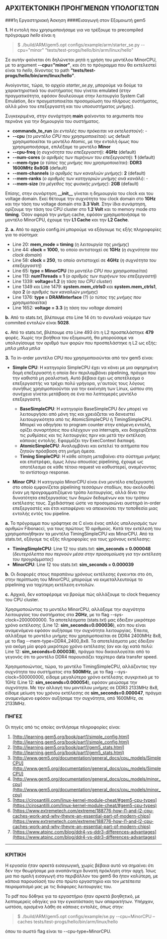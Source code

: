 ## ΑΡΧΙΤΕΚΤΟΝΙΚΗ ΠΡΟΗΓΜΕΝΩΝ ΥΠΟΛΟΓΙΣΤΩΝ

###1η Εργαστηριακή Άσκηση
####Εισαγωγή στον Εξομοιωτή gem5

**1.** Η εντολή που χρησιμοποιήσαμε για να τρέξουμε το precompiled πρόγραμμα _hello_ είναι η 

>$ ./build/ARM/gem5.opt configs/example/arm/starter_se.py --cpu="minor" "tests/test-progs/hello/bin/arm/linux/hello"

Σε αυτήν φαίνεται ότι δηλώνεται ρητά η χρήση του μοντέλου MinorCPU, με το argument **--cpu="minor"**, και ότι το πρόγραμμα που θα εκτελεστεί είναι το _hello_, δίνοντας το path **"tests/test-progs/hello/bin/arm/linux/hello"**.

Ανοίγοντας, τώρα, το αρχείο *starter_se.py*, μπορούμε να δούμε τα χαρακτηριστικά του συστήματος που γίνεται emulated (στην πραγματικότητα, εφόσον δουλεύουμε στην λειτουργία System Call Emulation, δεν πραγματοποιείται προσομοίωση του πλήρους συστήματος, αλλά μόνο του επεξεργαστή και του υποσυστήματος μνήμης). 

Συγκεκριμένα, στην συνάρτηση **main** φαίνονται τα arguments που περνάνε για την δημιουργία του συστήματος.

* **commands\_to\_run** (_οι εντολές που πρόκειται να εκτελεστούν_): - 
* **--cpu** (_το μοντέλο CPU που χρησιμοποιείται_): ως default χρησιμοποιείται το μοντέλο Atomic, με την εντολή όμως που χρησιμοποιήσαμε, επιλέξαμε το μοντέλο **Minor**
* **--cpu-freq** (_η συχνότητα του επεξεργαστή_): **4GHz** (default) 
* **--num-cores** (_ο αριθμός των πυρήνων του επεξεργαστή_): **1** (default)
* **--mem-type** (_ο τύπος της μνήμης που χρησιμοποιείται_): **DDR3 1600MHz 8x8GB** (default)
* **--mem-channels** (_ο αριθμός των καναλιών μνήμης_): **2** (default)
* **--mem-ranks** (_ο αριθμός των κατηγοριών μνήμης ανά κανάλι_): -
* **--mem-size** (_το μέγεθος της φυσικής μνήμης_): **2GB** (default)  

Επίσης, στην συνάρτηση **\_\_init__** γίνεται η δημιουργία του clock και του voltage domain. Εκεί θέτουμε την συχνότητα του clock domain στο **1GHz** και την τάση του voltage domain στα **3.3 Volt**.  Στην ίδια συνάρτηση, ορίζουμε την τάση του CPU cluster στο **1.2 Volt** και το memory mode στο **timing**.
Όσον αφορά την μνήμη cache, εφόσον χρησιμοποιήσαμε το μοντέλο MinorCPU, έχουμε την **L1 Cache** και την **L2 Cache**. 

**2.** **a.** Από το αρχείο config.ini μπορούμε να εξάγουμε τις εξής πληροφορίες για το σύστημα:  

* Line 20: **mem_mode = timing** (_η λειτουργία της μνήμης_)
* Line 44: **clock = 1000**, το οποίο αντιστοιχεί σε **1GHz** (_η συχνότητα του clock domain_)
* Line 58: **clock = 250**, το οποίο αντιστοιχεί σε **4GHz** (_η συχνότητα του επεξεργαστή_)
* Line 65:  **type = MinorCPU** (_το μοντέλο CPU που χρησιμοποιείται_)
* Line 113: **numThreads = 1** (_ο αριθμός των πυρήνων του επεξεργαστή_)
* Line 1339: **voltage=1.2** (_η τάση του CPU cluster_)
* Line 1349 και Line 1479:  **system.mem\_ctrls0** και **system.mem\_ctrls1**, άρα **2** (_ο αριθμός των καναλιών μνήμης_) 
* Line 1376: **type = DRAMInterface** (?) (_ο τύπος της μνήμης που χρησιμοποιείται_)
* Line 1652: **voltage = 3.3** (_η τάση του voltage domain_)

**b.** Από το stats.txt, βλέπουμε στο Line 14 ότι το συνολικό νούμερο των commited εντολών είναι **5028**.  

**c.** Από το stats.txt, βλέπουμε στο Line 493 ότι η L2 προσπελάστηκε **479** φορές. Χωρίς την βοήθεια του εξομοιωτή, θα μπορούσαμε να υπολογίσουμε τον αριθμό των φορών που προσπελάστηκε η L2 ως εξής: _μπλα μπλα μπλα_

**3.** Τα in-order μοντέλα CPU που χρησιμοποιούνται από τον gem5 είναι:

* **Simple CPU**: Η κατηγορία SimpleCPU έχει να κάνει με μια αφηρημένη δομή επεξεργαστή η οποία δεν περιλαμβάνει pipelining, πράγμα που την καθιστά μη ρεαλιστική. Αυτό βέβαια έχει ως αποτέλεσμα ο επεξεργαστής να τρέχει πολύ γρήγορα, γι'αυτούς τους λόγους συνήθως χρησιμοποιούνται για την εκκίνηση των Linux, ώσπου στη συνέχεια γίνεται μετάβαση σε ένα πιο λεπτομερές μοντέλο επεξεργαστή.  
	* **BaseSimpleCPU**: Η κατηγορία BaseSimpleCPU δεν μπορεί να λειτουργήσει από μόνη της και χρειάζεται να δανειστεί λειτουργικότητα από τις AtomicSimpleCPU ή TimingSimpleCPU. Μπορεί να οδηγήσει το program counter στην επόμενη εντολή, ορίζει συναρτήσεις που ελέγχουν για interrupts, και διαχειρίζεται τις ρυθμίσεις και τις λειτουργίες πριν και μετά την εκτέλεση κάποιας εντολής. Εφαρμόζει την ExecContext διεπαφή.
	* **AtomicSimpleCPU**: Αναλαμβάνει και εκτελεί τα αιτήματα που ζητούν πρόσβαση στη μνήμη άμεσα.
	* **Timing SimpleCPU**: Η κάθε αίτηση μεταβαίνει στο σύστημα μνήμης και επιστρέφει, όμως λόγω απουσίας pipelining, έχουμε ως αποτέλεσμα σε κάθε τέτοιο request να καθυστερεί, αναμένοντας το αντίστοιχο response.

* **Minor CPU**:  Η κατηγορία MinorCPU είναι ένα μοντέλο επεξεργαστή στο οποίο εμφανίζεται pipelining τεσσάρων σταδίων, που ακολουθεί έναν μη προγραμματιζόμενο τρόπο λειτουργίας, αλλά δίνει την δυνατότητα επεξεργασίας των δομών δεδομένων και του τρόπου εκτέλεσης τους. Σχεδιάστηκε ώστε να προσομοιώνει αυστηρά in-order επεξεργαστές και έτσι καταφέρνει να απεικονίσει την τοποθεσία μιας εντολής εντός του pipeline.

**a.** Το πρόγραμμα που γράφτηκε σε C είναι ένας απλός υπολογισμός των αριθμών Fibonacci, για τους πρώτους 10 αριθμούς. Κατά την εκτέλεσή του χρησιμοποιήθηκαν τα μοντέλα TimingSimpleCPU και MinorCPU. Από τα stats.txt, εξάγαμε τις εξής πληροφορίες για τους χρόνους εκτέλεσης:

* **TimingSimpleCPU**: Line 12 του stats.txt: **sim\_seconds = 0.000048** (_δευτερόλεπτα που περνούν μέσα στην προσομοίωση για την εκτέλεση του προγράμματος_) 
* **MinorCPU**: Line 12 του stats.txt: **sim\_seconds = 0.000039**

**b.** Οι διαφορές στους παραπάνω χρόνους εκτέλεσης έγκεινται στο ότι, στην περίπτωση του MinorCPU, μπορούμε να εκμεταλλευτούμε το pipelining για ταχύτερη εκτέλεση εντολών.

**c.** Αρχικά, δεν καταφέραμε να βρούμε πώς αλλάζουμε το clock frequency του CPU cluster.  

Χρησιμοποιώντας το μοντέλο MinorCPU, αλλάξαμε την συχνότητα λειτουργίας του συστήματος στα **2GHz**, με το flag --sys-clock=2000000000. Τα αποτελέσματα (stats.txt) μας έδειξαν μικρότερο χρόνο εκτέλεσης (Line 12: **sim\_seconds=0.000036**), κάτι που είναι αναμενόμενο εφόσον αυξήσαμε την συχνότητα λειτουργίας. Έπειτα, αλλάξαμε το μοντέλο μνήμης που χρησιμοποιείται σε DDR4 2400MHz 8x8, με το flag --mem-type=DDR4_2400_8x8. Τα αποτελέσματα μας έδειξαν για ακόμη μία φορά μικρότερο χρόνο εκτέλεσης (αν και όχι κατά πολύ: Line 12: **sim\_seconds=0.000038**), πράγμα που δικαιολογείται από το γεγονός ότι το μοντέλο DDR4 παρουσιάζει ταχύτερο data transfer speed.

Χρησιμοποιώντας, τώρα, το μοντέλο TimingSimpleCPU, αλλάζοντας την συχνότητα του συστήματος στα **500MHz**, με το flag --sys-clock=500000000, είδαμε μεγαλύτερο χρόνο εκτέλεσης συγκριτικά με το 1GHz (Line 12: **sim\_seconds=0.000054**), εφόσον μειώσαμε την συχνότητα. Με την αλλαγή του μοντέλου μνήμης σε DDR3 2133MHz 8x8, είδαμε μείωση του χρόνου εκτέλεσης σε **sim\_seconds=0.000047**, πράγμα αναμενόμενο εφόσον αυξήσαμε την συχνότητα, από 1600MHz, σε 2133MHz.

### ΠΗΓΕΣ

Οι πηγές από τις οποίες αντλήσαμε πληροφορίες είναι:

1. [http://learning.gem5.org/book/part1/simple_config.html](http://learning.gem5.org/book/part1/simple_config.html)
2. [http://learning.gem5.org/book/part1/gem5_stats.html](http://learning.gem5.org/book/part1/gem5_stats.html)
3. [http://www.gem5.org/documentation/general_docs/cpu_models/SimpleCPU](http://www.gem5.org/documentation/general_docs/cpu_models/SimpleCPU)
4. [http://www.gem5.org/documentation/general_docs/cpu_models/minor_cpu](http://www.gem5.org/documentation/general_docs/cpu_models/minor_cpu)
5. [https://cirosantilli.com/linux-kernel-module-cheat/#gem5-cpu-types](https://cirosantilli.com/linux-kernel-module-cheat/#gem5-cpu-types)
6. [https://www.extremetech.com/extreme/188776-how-l1-and-l2-cpu-caches-work-and-why-theyre-an-essential-part-of-modern-chips](https://www.extremetech.com/extreme/188776-how-l1-and-l2-cpu-caches-work-and-why-theyre-an-essential-part-of-modern-chips)
7. [https://www.atpinc.com/blog/ddr4-vs-ddr3-differences-advantages](https://www.atpinc.com/blog/ddr4-vs-ddr3-differences-advantages)

***

### ΚΡΙΤΙΚΗ
Η εργασία ήταν αρκετά εισαγωγική, χωρίς βέβαια αυτό να σημαίνει ότι δεν την θεωρήσαμε μια αναπάντεχα δυνατή πρόκληση στην αρχή. Ίσως μια πιο ομαλή εισαγωγή στο περιβάλλον του gem5 θα ήταν καλύτερη, με κάποια παρουσίασή του στο πρώτο εργαστηρίο και τον _μετέπειτα_ πειραματισμό μας με τις διάφορες λειτουργίες του. 

Το pdf που δόθηκε για το εργαστήριο ήταν αρκετά βοηθητικό, με λεπτομερείς οδηγίες για την εγκατάσταση των απαραιτήτων. Υπήρχαν, ωστόσο, ορισμένα λάθη σε κάποιες εντολές, όπως στην:
>$ ./build/ARM/gem5.opt configs/example/se.py --cpu=MinorCPU –caches
tests/test-progs/hello/bin/arm/linux/hello

όπου το σωστό flag είναι το --cpu-type=MinorCPU. 

